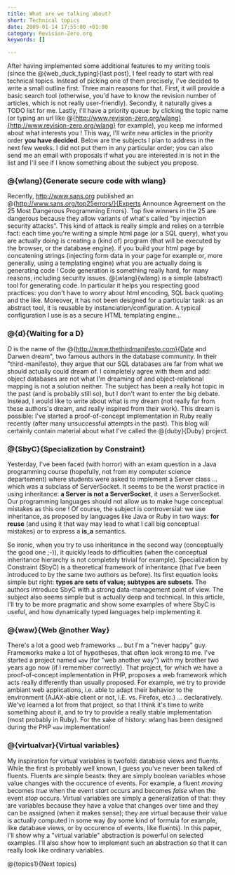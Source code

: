 ```yaml
--- 
title: What are we talking about?
short: Technical topics
date: 2009-01-14 17:55:00 +01:00
category: Revision-Zero.org
keywords: []

---
```

After having implemented some additional features to my writing tools (since the @{web_duck_typing}{last post}, I feel ready to start with real technical topics. Instead of picking one of them precisely, I've decided to write a small outline first. Three main reasons for that. First, it will provide a basic search tool (otherwise, you'd have to know the revision number of articles,  which is not really user-friendly). Secondly, it naturally gives a TODO list for me. Lastly, I'll have a priority queue: by clicking the topic name (or typing an url like @{http://www.revision-zero.org/wlang}{http://www.revision-zero.org/wlang} for example), you keep me informed about what interests you ! This way, I'll write new articles in the priority order <b>you have decided</b>. Below are the subjects I plan to address in the next few weeks. I did not put them in any particular order; you can also send me an email with  proposals if what you are interested in is not in the list and I'll see if I know something about the subject you propose.

### @{wlang}{Generate secure code with wlang}

Recently, http://www.sans.org published an @{http://www.sans.org/top25errors/}{Experts Announce Agreement on the 25 Most Dangerous Programming Errors}. Top five winners in the 25 are dangerous because they allow variants of what's called "by injection security attacks". This kind of attack is really simple and relies on a terrible fact: each time you're writing a simple html page (or a SQL query), what you are actually doing is creating a (kind of) program (that will be executed by the browser, or the database engine). if you build your html page by concatening strings (injecting form data in your page for example or, more generally, using a templating engine) what you are actually doing is generating code ! Code generation is something really hard, for many reasons, including security issues. @{wlang}{wlang} is a simple (abstract) tool for generating code. In particular it helps you respecting good practices: you don't have to worry about html encoding, SQL back quoting and the like. Moreover, it has not been designed for a particular task: as an abstract tool, it is reusable by instanciation/configuration. A typical configuration I use is as a secure HTML templating engine...

### @{d}{Waiting for a D}

_D_ is the name of the @{http://www.thethirdmanifesto.com}{Date and Darwen dream", two famous authors in the database community. In their "third-manifesto}, they argue that our SQL databases are far from what we should actually could dream of. I completely agree with them and add: object databases are not what I'm dreaming of and object-relational mapping is not a solution neither. The subject has been a really hot topic in the past (and is probably still so), but I don't want to enter the big debate. Instead, I would like to write about what is my dream (not really far from these authors's dream, and really inspired from their work). This dream is possible: I've started a proof-of-concept implementation in Ruby really recently (after many unsuccessful attempts in the past). This blog will certainly contain material about what I've called the @{duby}{Duby} project.

### @{SbyC}{Specialization by Constraint}

Yesterday, I've been faced (with horror) with an exam question in a Java programming course (hopefully, not from my computer science departement) where students were asked to implement a Server class ... which was a subclass of ServerSocket. It seems to be the worst practice in using inheritance: <b>a Server is not a ServerSocket</b>, it *uses* a ServerSocket. Our programming languages should not allow us to make huge conceptual mistakes as this one ! Of course, the subject is controversial: we use inheritance, as proposed by languages like Java or Ruby in two ways: <b>for reuse</b> (and using it that way may lead to what I call big conceptual mistakes) or to express a <b>is_a</b> semantics.

So ironic, when you try to use inheritance in the second way (conceptually the good one ;-)), it quickly leads to difficulties (when the conceptual inheritance hierarchy is not completely trivial for example). Specialization by Constraint (SbyC) is a theoretical framework of inheritance (that I've been introduced to by the same two authors as before). Its first equation looks simple but right: <b>types are sets of value; subtypes are subsets</b>. The authors introduce SbyC with a strong data-management point of view. The subject also seems simple but is actually deep and technical. In this article, I'll try to be more pragmatic and show some examples of where SbyC is useful, and how dynamically typed languages help implementing it.
 
### @{waw}{Web @nother Way}     

There's a lot a good web frameworks ... but I'm a "never happy" guy. Frameworks make a lot of hypotheses, that often look wrong to me. I've started a project named `waw` (for "web another way") with my brother two years ago now (if I remember correctly). That project, for which we have a proof-of-concept implementation in PHP, proposes a web framework which acts really differently than usually proposed. For example, we try to provide ambiant web applications, i.e. able to adapt their behavior to the environment (AJAX-able client or not, I.E. vs. Firefox, etc.) ... declaratively. We've learned a lot from that project, so that I think it's time to write something about it, and to try to provide a really stable implementation (most probably in Ruby). For the sake of history: wlang has been designed during the PHP `waw` implementation!

### @{virtualvar}{Virtual variables}

My inspiration for virtual variables is twofold: database views and fluents. While the first is probably well known, I guess you've never been talked of fluents. Fluents are simple beasts: they are simply boolean variables whose value changes with the occurence of events. For example, a fluent _moving_ becomes _true_ when the event _start_ occurs and becomes _false_ when the event _stop_ occurs. Virtual variables are simply a generalization of that: they are variables because they have a value that changes over time and they can be assigned (when it makes sense); they are virtual because their value is actually computed in some way (by some kind of formula for example, like database views, or by occurence of events, like fluents). In this paper, I'll show why a "virtual variable" abstraction is powerful on selected examples. I'll also show how to implement such an abstraction so that it can really look like ordinary variables.   
   
@{topics1}{Next topics}
